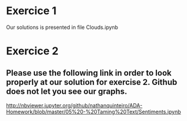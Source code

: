 # Exercice 1

Our solutions is presented in file Clouds.ipynb

# Exercice 2

## **Please use the following link in order to look properly at our solution for exercise 2. Github does not let you see our graphs.**

<http://nbviewer.jupyter.org/github/nathanquinteiro/ADA-Homework/blob/master/05%20-%20Taming%20Text/Sentiments.ipynb> 